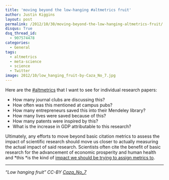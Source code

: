 ```yaml
---
title: 'moving beyond the low-hanging #altmetrics fruit'
author: Justin Kiggins
layout: post
permalink: /2012/10/30/moving-beyond-the-low-hanging-altmetrics-fruit/
disqus: True
dsq_thread_id:
  - 907574478
categories:
  - General
tags:
  - altmetrics
  - meta-science
  - science
  - Twitter
image: 2012/10/low_hanging_fruit-by-Caza_No_7.jpg
---
```

Here are the [#altmetrics][1] that I want to see for individual research papers:

*   How many journal clubs are discussing this?
*   How often was this mentioned at campus pubs?
*   How many entrepreneurs saved this into their Mendeley library?
*   How many lives were saved because of this?
*   How many patents were inspired by this?
*   What is the increase in GDP attributable to this research?

Ultimately, any efforts to move beyond basic citation metrics to assess the impact of scientific research should move us closer to actually measuring the actual impact of said research. Scientists often cite the benefit of basic research for the advancement of economic prosperity and human health and *this *is the kind of [impact we should be trying to assign metrics to][2].

* * *

*&#8220;Low hanging fruit&#8221; CC-BY [Caza\_No\_7][3]*

 [1]: http://altmetrics.org/manifesto/
 [2]: http://blogs.library.duke.edu/scholcomm/2012/10/26/is-the-web-just-a-faster-horse/
 [3]: http://www.flickr.com/photos/iancarroll/4856006353/